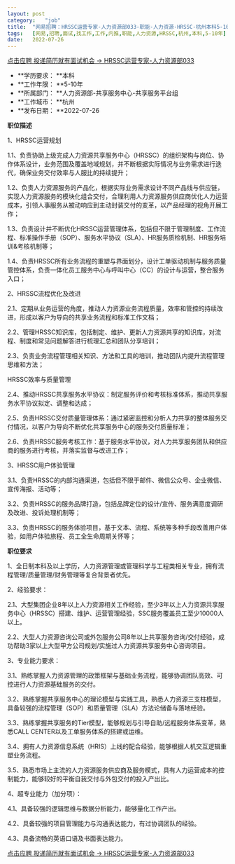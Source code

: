 ```yaml
---
layout:	post
category:	"job"
title:	"网易招聘：HRSSC运营专家-人力资源部033-职能-人力资源-HRSSC-杭州本科5-10年"
tags:	[网易,招聘,面试,找工作,工作,内推,职能,人力资源,HRSSC,杭州,本科,5-10年]
date:	2022-07-26
---
```


[点击应聘 投递简历就有面试机会 ->  HRSSC运营专家-人力资源部033](http://mobile.bole.netease.com/bole/boleDetail?id=40063&employeeId=346f03c3cda5f04c&key=all)



- **学历要求： **本科
- **工作年限： **5-10年
- **所属部门： **人力资源部-共享服务中心-共享服务平台组
- **工作城市： **杭州
- **发布日期： **2022-07-26



**职位描述**

1、HRSSC运营规划

1.1、负责协助上级完成人力资源共享服务中心（HRSSC）的组织架构与岗位、协作体系设计，业务范围及覆盖地域规划，并不断根据实际情况与业务需求进行迭代，确保业务交付效率与人服比的持续提升；

1.2、负责人力资源服务的产品化，根据实际业务需求设计不同产品线与供应链，实现人力资源服务的模块化组合交付，合理利用人力资源服务供应商优化人力运营成本，引领人事服务从被动响应到主动封装交付的变革，以产品经理的视角开展工作；

1.3、负责设计并不断优化HRSSC运营管理体系，包括但不限于管理制度、工作流程、标准操作手册（SOP）、服务水平协议（SLA）、HR服务质检机制、HR服务培训&amp;考核机制等；

1.4、负责HRSSC所有业务流程的重塑与界面划分，设计工单驱动机制与服务质量管控体系，负责一体化员工服务中心与呼叫中心（CC）的设计与运营，整合服务入口；

2、HRSSC流程优化及改进

2.1、定期从业务运营的角度，推动人力资源业务流程质量，效率和管控的持续改进，形成以客户为导向的共享业务流程和标准工作文档； 

2.2、管理HRSSC知识库，包括制定、维护、更新人力资源共享的知识库，对流程、制度和常见问题解答进行梳理汇总和团队分享培训；

2.3、负责业务流程管理相关知识、方法和工具的培训，推动团队内提升流程管理思维和方法；

HRSSC效率与质量管理

2.4、推动HRSSC共享服务水平协议：制定服务评价和考核标准体系，推动共享服务水平协议拟定、调整和达成；

2.5、负责HRSSC交付质量管理体系：通过紧密监控和分析人力共享的整体服务交付情况，以客户为导向不断优化共享服务中心的服务交付质量标准；

2.6、负责HRSSC服务考核工作：基于服务水平协议，对人力共享服务团队和供应商的服务进行考核，并落实监督与改进工作；

3、HRSSC用户体验管理

3.1、负责HRSSC的内部沟通渠道，包括但不限于邮件、微信公众号、企业微信、宣传海报、活动等；

3.2、负责HRSSC的服务品牌打造，包括品牌定位的设计/宣传、服务满意度调研及改进、投诉处理机制等；

3.3、负责HRSSC的服务体验项目，基于文本、流程、系统等多种手段改善用户体验，如用户体验旅程、员工全生命周期关怀等；





**职位要求**

1、全日制本科及以上学历，人力资源管理或管理科学与工程类相关专业，拥有流程管理/质量管理/财务管理等复合背景者优先。



2、经验要求：

2.1、大型集团企业8年以上人力资源相关工作经验，至少3年以上人力资源共享服务中心（HRSSC）搭建、维护、运营管理经验，SSC服务覆盖员工至少10000人以上。

2.2、大型人力资源咨询公司或外包服务公司8年以上共享服务咨询/交付经验，成功帮助3家以上大型甲方公司规划/实施过人力资源共享服务中心咨询项目。



3、专业能力要求：

3.1、熟练掌握人力资源管理的政策框架与基础业务流程，能够协调团队高效、可控进行人力资源基础服务的交付。

3.2、熟练掌握共享服务中心的理论模型与实践工具，熟悉人力资源三支柱模型，具备较强的流程管理（SOP）和质量管理（SLA）方法论储备与落地经验。

3.3、熟练掌握共享服务的Tier模型，能够规划与引导自助/远程服务体系变革，熟悉CALL CENTER以及工单服务体系的搭建或运维。

3.4、拥有人力资源信息系统（HRIS）上线的配合经验，能够根据人机交互逻辑重塑业务流程。

3.5、熟悉市场上主流的人力资源服务供应商及服务模式，具有人力运营成本的控制能力，能够较好的平衡自我交付与外包交付的投入产出比。



4、超专业能力（加分项）：

4.1、具备较强的逻辑思维与数据分析能力，能够量化工作产出。

4.2、具备较强的项目管理能力与沟通表达能力，有过协调团队的经验。

4.3、具备流畅的英语口语及书面表达能力。







[点击应聘 投递简历就有面试机会 ->  HRSSC运营专家-人力资源部033](http://mobile.bole.netease.com/bole/boleDetail?id=40063&employeeId=346f03c3cda5f04c&key=all)